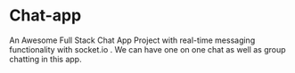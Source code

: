 # Chat-app
An Awesome Full Stack Chat App Project with real-time messaging functionality with socket.io . We can have one on one chat as well as group chatting in this app.
